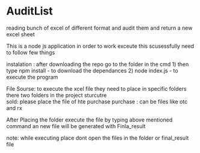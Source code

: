 # AuditList
reading bunch of excel of different format and audit them and return a new excel sheet

This is a node js application in order to work exceute this scusessfully need to follow few things

   instalation :
      after downloading the repo go to the folder in the cmd 
         1) then type npm install - to download the dependances 
         2) node index.js - to execute the program 
    
   File Sourse:
       to execute the xcel file they need to place in specific folders there two folders in the project sturcutre  
         sold: please place the file of hte purchase 
         purchase : can be files like otc and rx 
         
   After Placing the folder execute the file by typing above mentioned command an new file will be generated with Finla_result
   
   note: while executing place dont open the files in the folder or final_result file 
   
         
         

